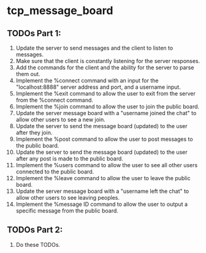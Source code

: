 # tcp_message_board
## TODOs Part 1:
1. Update the server to send messages and the client to listen to messages.
2. Make sure that the client is constantly listening for the server responses.
3. Add the commands for the client and the ability for the server to parse them out.
4. Implement the %connect command with an input for the "localhost:8888" server address and port, and a username input.
5. Implement the %exit command to allow the user to exit from the server from the %connect command.
6. Implement the %join command to allow the user to join the public board.
7. Update the server message board with a "username joined the chat" to allow other users to see a new join.
8. Update the server to send the message board (updated) to the user after they join.
9. Implement the %post command to allow the user to post messages to the public board.
10. Update the server to send the message board (updated) to the user after any post is made to the public board.
11. Implement the %users command to allow the user to see all other users connected to the public board.
12. Implement the %leave command to allow the user to leave the public board.
13. Update the server message board with a "username left the chat" to allow other users to see leaving peoples.
14. Implement the %message ID command to allow the user to output a specific message from the public board.
## TODOs Part 2:
1. Do these TODOs.